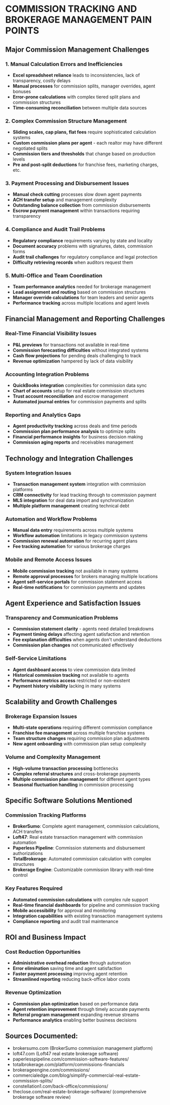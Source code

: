 # COMMISSION TRACKING AND BROKERAGE MANAGEMENT PAIN POINTS

## Major Commission Management Challenges

### 1. Manual Calculation Errors and Inefficiencies
- **Excel spreadsheet reliance** leads to inconsistencies, lack of transparency, costly delays
- **Manual processes** for commission splits, manager overrides, agent bonuses
- **Error-prone calculations** with complex tiered split plans and commission structures
- **Time-consuming reconciliation** between multiple data sources

### 2. Complex Commission Structure Management
- **Sliding scales, cap plans, flat fees** require sophisticated calculation systems
- **Custom commission plans per agent** - each realtor may have different negotiated splits
- **Commission tiers and thresholds** that change based on production levels
- **Pre and post-split deductions** for franchise fees, marketing charges, etc.

### 3. Payment Processing and Disbursement Issues
- **Manual check cutting** processes slow down agent payments
- **ACH transfer setup** and management complexity
- **Outstanding balance collection** from commission disbursements
- **Escrow payment management** within transactions requiring transparency

### 4. Compliance and Audit Trail Problems
- **Regulatory compliance** requirements varying by state and locality
- **Document accuracy** problems with signatures, dates, commission forms
- **Audit trail challenges** for regulatory compliance and legal protection
- **Difficulty retrieving records** when auditors request them

### 5. Multi-Office and Team Coordination
- **Team performance analytics** needed for brokerage management
- **Lead assignment and routing** based on commission structures
- **Manager override calculations** for team leaders and senior agents
- **Performance tracking** across multiple locations and agent levels

## Financial Management and Reporting Challenges

### Real-Time Financial Visibility Issues
- **P&L previews** for transactions not available in real-time
- **Commission forecasting difficulties** without integrated systems
- **Cash flow projections** for pending deals challenging to track
- **Revenue optimization** hampered by lack of data visibility

### Accounting Integration Problems
- **QuickBooks integration** complexities for commission data sync
- **Chart of accounts** setup for real estate commission structures
- **Trust account reconciliation** and escrow management
- **Automated journal entries** for commission payments and splits

### Reporting and Analytics Gaps
- **Agent productivity tracking** across deals and time periods
- **Commission plan performance analysis** to optimize splits
- **Financial performance insights** for business decision making
- **Commission aging reports** and receivables management

## Technology and Integration Challenges

### System Integration Issues
- **Transaction management system** integration with commission platforms
- **CRM connectivity** for lead tracking through to commission payment
- **MLS integration** for deal data import and synchronization
- **Multiple platform management** creating technical debt

### Automation and Workflow Problems
- **Manual data entry** requirements across multiple systems
- **Workflow automation** limitations in legacy commission systems
- **Commission renewal automation** for recurring agent plans
- **Fee tracking automation** for various brokerage charges

### Mobile and Remote Access Issues
- **Mobile commission tracking** not available in many systems
- **Remote approval processes** for brokers managing multiple locations
- **Agent self-service portals** for commission statement access
- **Real-time notifications** for commission payments and updates

## Agent Experience and Satisfaction Issues

### Transparency and Communication Problems
- **Commission statement clarity** - agents need detailed breakdowns
- **Payment timing delays** affecting agent satisfaction and retention
- **Fee explanation difficulties** when agents don't understand deductions
- **Commission plan changes** not communicated effectively

### Self-Service Limitations
- **Agent dashboard access** to view commission data limited
- **Historical commission tracking** not available to agents
- **Performance metrics access** restricted or non-existent
- **Payment history visibility** lacking in many systems

## Scalability and Growth Challenges

### Brokerage Expansion Issues
- **Multi-state operations** requiring different commission compliance
- **Franchise fee management** across multiple franchise systems
- **Team structure changes** requiring commission plan adjustments
- **New agent onboarding** with commission plan setup complexity

### Volume and Complexity Management
- **High-volume transaction processing** bottlenecks
- **Complex referral structures** and cross-brokerage payments
- **Multiple commission plan management** for different agent types
- **Seasonal fluctuation handling** in commission processing

## Specific Software Solutions Mentioned

### Commission Tracking Platforms
- **BrokerSumo**: Complete agent management, commission calculations, ACH transfers
- **Loft47**: Real estate transaction management with commission automation
- **Paperless Pipeline**: Commission statements and disbursement authorizations
- **TotalBrokerage**: Automated commission calculation with complex structures
- **Brokerage Engine**: Customizable commission library with real-time control

### Key Features Required
- **Automated commission calculations** with complex rule support
- **Real-time financial dashboards** for pipeline and commission tracking
- **Mobile accessibility** for approval and monitoring
- **Integration capabilities** with existing transaction management systems
- **Compliance reporting** and audit trail maintenance

## ROI and Business Impact

### Cost Reduction Opportunities
- **Administrative overhead reduction** through automation
- **Error elimination** saving time and agent satisfaction
- **Faster payment processing** improving agent retention
- **Streamlined reporting** reducing back-office labor costs

### Revenue Optimization
- **Commission plan optimization** based on performance data
- **Agent retention improvement** through timely accurate payments
- **Referral program management** expanding revenue streams
- **Performance analytics** enabling better business decisions

## Sources Documented:
- brokersumo.com (BrokerSumo commission management platform)
- loft47.com (Loft47 real estate brokerage software)
- paperlesspipeline.com/commission-software-features/
- totalbrokerage.com/platform/commissions-financials
- brokerageengine.com/commissions/
- commercialedge.com/blog/simplify-commercial-real-estate-commission-splits/
- constellation1.com/back-office/commissions/
- theclose.com/real-estate-brokerage-software/ (comprehensive brokerage software review) 